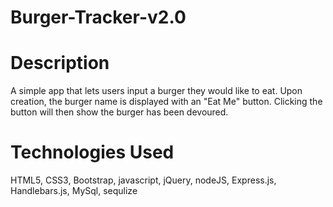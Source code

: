 # Burger-Tracker-v2.0

# Description
A simple app that lets users input a burger they would like to eat. Upon creation, the burger name is displayed with an "Eat Me" button. Clicking the button will then show the burger has been devoured.

# Technologies Used
HTML5, CSS3, Bootstrap, javascript, jQuery, nodeJS, Express.js, Handlebars.js, MySql, sequlize
